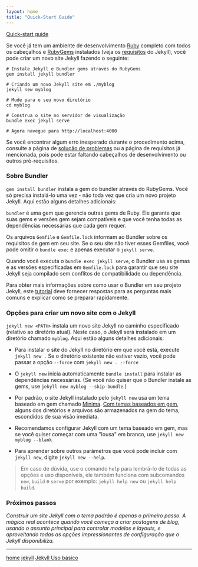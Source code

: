 ```yaml
---
layout: home
title: "Quick-Start Guide"
---
```


[Quick-start guide](https://jekyllrb.com/docs/quickstart/)

Se você já tem um ambiente de desenvolvimento [Ruby](https://www.ruby-lang.org/en/downloads/) completo com todos os cabeçalhos e [RubyGems](https://rubygems.org/pages/download) instalados (veja os [requisitos](https://jekyllrb.com/docs/installation/#requirements) do Jekyll), você pode criar um novo site Jekyll fazendo o seguinte:

```shell
# Instale Jekyll e Bundler gems através do RubyGems
gem install jekyll bundler

# Criando um novo Jekyll site em ./myblog
jekyll new myblog

# Mude para o seu novo diretório
cd myblog

# Construa o site no servidor de visualização
bundle exec jekyll serve

# Agora navegue para http://localhost:4000
```

Se você encontrar algum erro inesperado durante o procedimento acima, consulte a página de [solução de problemas](https://jekyllrb.com/docs/troubleshooting/#configuration-problems) ou a página de requisitos já mencionada, pois pode estar faltando cabeçalhos de desenvolvimento ou outros pré-requisitos.

### Sobre Bundler

`gem install bundler` instala a gem do bundler através do RubyGems. Você só precisa instalá-lo uma vez - não toda vez que cria um novo projeto Jekyll. Aqui estão alguns detalhes adicionais:

`bundler` é uma gem que gerencia outras gems de Ruby. Ele garante que suas gems e versões gem sejam compatíveis e que você tenha todas as dependências necessárias que cada gem requer.

Os arquivos `Gemfile` e `Gemfile.lock` informam ao Bundler sobre os requisitos de gem em seu site. Se o seu site não tiver esses Gemfiles, você pode omitir o `bundle exec` e apenas executar o `jekyll serve`.

Quando você executa o `bundle exec jekyll serve`, o Bundler usa as gemas e as versões especificadas em `Gemfile.lock` para garantir que seu site Jekyll seja compilado sem conflitos de compatibilidade ou dependência.

Para obter mais informações sobre como usar o Bundler em seu projeto Jekyll, este [tutorial](https://jekyllrb.com/tutorials/using-jekyll-with-bundler/) deve fornecer respostas para as perguntas mais comuns e explicar como se preparar rapidamente.

### Opções para criar um novo site com o Jekyll

`jekyll new <PATH>` instala um novo site Jekyll no caminho especificado (relativo ao diretório atual). Neste caso, o Jekyll será instalado em um diretório chamado `myblog`. Aqui estão alguns detalhes adicionais:

  * Para instalar o site do Jekyll no diretório em que você está, execute `jekyll new .` Se o diretório existente não estiver vazio, você pode passar a opção `--force` com `jekyll new . --force`

  * O `jekyll new` inicia automaticamente `bundle install` para instalar as dependências necessárias. (Se você não quiser que o Bundler instale as gems, use `jekyll new myblog --skip-bundle`.)

  * Por padrão, o site Jekyll instalado pelo `jekyll new` usa um tema baseado em gem chamado [Minima](https://github.com/jekyll/minima). [Com temas baseados em gem](https://jekyllrb.com/docs/themes), alguns dos diretórios e arquivos são armazenados na gem do tema, escondidos de sua visão imediata.

  * Recomendamos configurar Jekyll com um tema baseado em gem, mas se você quiser começar com uma "lousa" em branco, use `jekyll new myblog --blank`

  * Para aprender sobre outros parâmetros que você pode incluir com `jekyll new`, digite `jekyll new --help`.

> Em caso de dúvida, use o comando `help` para lembrá-lo de todas as opções e uso disponíveis, ele também funciona com subcomandos `new`, `build` e `serve` por exemplo: `jekyll help new` ou `jekyll help build`.

### Próximos passos

_Construir um site Jekyll com o tema padrão é apenas o primeiro passo. A mágica real acontece quando você começa a criar postagens de blog, usando o assunto principal para controlar modelos e layouts, e aproveitando todas as opções impressionantes de configuração que o Jekyll disponibiliza._

***
[home](../)
[jekyll](../jekyll.html)
[Jekyll Uso básico](../jekyll/jekyll_Basic_Usage.html)
